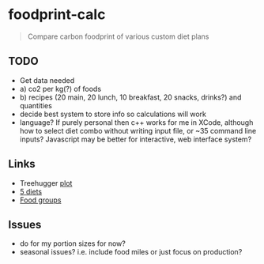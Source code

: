 foodprint-calc
==============

> Compare carbon foodprint of various custom diet plans

## TODO
+ Get data needed
+	a) co2 per kg(?) of foods
+	b) recipes (20 main, 20 lunch, 10 breakfast, 20 snacks, drinks?) and quantities
+ decide best system to store info so calculations will work
+ language? If purely personal then c++ works for me in XCode, although how to select diet combo without writing input file, or ~35 command line inputs? Javascript may be better for interactive, web interface system? 

## Links
+ Treehugger [plot](http://www.treehugger.com/green-food/meat-eaters-guide-get-to-know-the-carbon-footprint-of-your-diet-lamb-beef-cheese-are-the-worst.html)
+ [5 diets](http://shrinkthatfootprint.com/food-carbon-footprint-diet)
+ [Food groups](http://fivepercent.us/2008/05/29/link-relative-climate-impact-of-red-meat-vs-other-food-types/)

## Issues
- do for my portion sizes for now?
- seasonal issues? i.e. include food miles or just focus on production?


